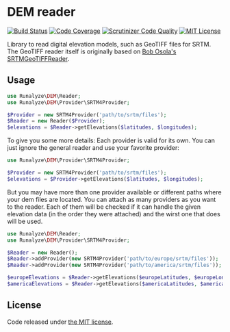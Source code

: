 # DEM reader

[![Build Status](https://travis-ci.org/Runalyze/dem-reader.svg?branch=master)](https://travis-ci.org/Runalyze/dem-reader)
[![Code Coverage](https://scrutinizer-ci.com/g/Runalyze/dem-reader/badges/coverage.png?b=master)](https://scrutinizer-ci.com/g/Runalyze/dem-reader/?branch=master)
[![Scrutinizer Code Quality](https://scrutinizer-ci.com/g/Runalyze/dem-reader/badges/quality-score.png?b=master)](https://scrutinizer-ci.com/g/Runalyze/dem-reader/?branch=master)
[![MIT License](https://img.shields.io/github/license/twbs/bootlint.svg)](https://github.com/Runalyze/dem-reader/blob/master/LICENSE)

Library to read digital elevation models, such as GeoTIFF files for SRTM.
The GeoTIFF reader itself is originally based on [Bob Osola's SRTMGeoTIFFReader](http://www.osola.org.uk/elevations/index.htm).

## Usage

```php
use Runalyze\DEM\Reader;
use Runalyze\DEM\Provider\SRTM4Provider;

$Provider = new SRTM4Provider('path/to/srtm/files');
$Reader = new Reader($Provider);
$elevations = $Reader->getElevations($latitudes, $longitudes);
```

To give you some more details: Each provider is valid for its own. You can just ignore the general reader and
use your favorite provider:

```php
use Runalyze\DEM\Provider\SRTM4Provider;

$Provider = new SRTM4Provider('path/to/srtm/files');
$elevations = $Provider->getElevations($latitudes, $longitudes);
```

But you may have more than one provider available or different paths where your dem files are located.
You can attach as many providers as you want to the reader. Each of them will be checked if it can handle
the given elevation data (in the order they were attached) and the wirst one that does will be used.

```php
use Runalyze\DEM\Reader;
use Runalyze\DEM\Provider\SRTM4Provider;

$Reader = new Reader();
$Reader->addProvider(new SRTM4Provider('path/to/europe/srtm/files'));
$Reader->addProvider(new SRTM4Provider('path/to/america/srtm/files'));

$europeElevations = $Reader->getElevations($europeLatitudes, $europeLongitudes);
$americaElevations = $Reader->getElevations($americaLatitudes, $americaLongitudes);
```

## License

Code released under [the MIT license](LICENSE).
